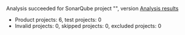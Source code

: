 Analysis succeeded for SonarQube project "", version  [Analysis results](http://localhost:9000/dashboard/index/Custom.1234)
- Product projects: 6, test projects: 0
- Invalid projects: 0, skipped projects: 0, excluded projects: 0
